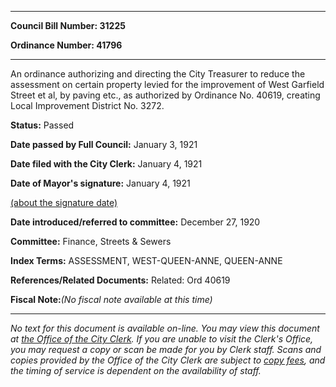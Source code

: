 

********

**Council Bill Number: 31225**
   
**Ordinance Number: 41796**
********

 An ordinance authorizing and directing the City Treasurer to reduce the assessment on certain property levied for the improvement of West Garfield Street et al, by paving etc., as authorized by Ordinance No. 40619, creating Local Improvement District No. 3272.

**Status:** Passed
   
**Date passed by Full Council:** January 3, 1921
   
**Date filed with the City Clerk:** January 4, 1921
   
**Date of Mayor's signature:** January 4, 1921
   
[(about the signature date)](/~public/approvaldate.htm)
   
   
   
**Date introduced/referred to committee:** December 27, 1920
   
**Committee:** Finance, Streets & Sewers
   
   
**Index Terms:** ASSESSMENT, WEST-QUEEN-ANNE, QUEEN-ANNE

**References/Related Documents:** Related: Ord 40619

**Fiscal Note:**_(No fiscal note available at this time)_
********

_No text for this document is available on-line. You may view this document at [the Office of the City Clerk](http://www.seattle.gov/leg/clerk/contactUs.htm). If you are unable to visit the Clerk's Office, you may request a copy or scan be made for you by Clerk staff. Scans and copies provided by the Office of the City Clerk are subject to [copy fees](http://clerk.seattle.gov/~public/clerkfees.htm), and the timing of service is dependent on the availability of staff._


